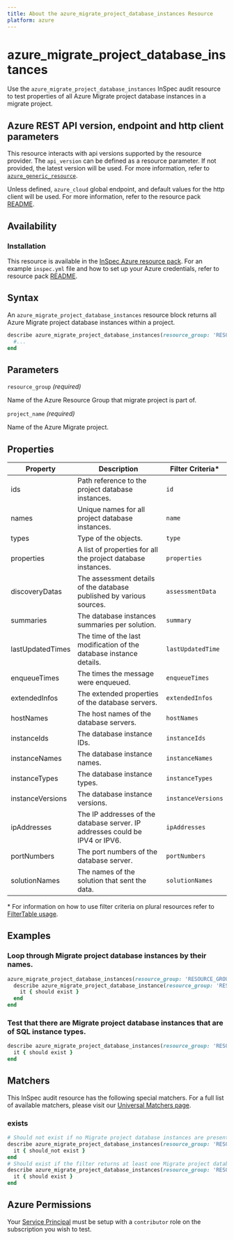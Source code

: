 ```yaml
---
title: About the azure_migrate_project_database_instances Resource
platform: azure
---
```


# azure_migrate_project_database_instances

Use the `azure_migrate_project_database_instances` InSpec audit resource to test properties of all Azure Migrate project database instances in a migrate project.

## Azure REST API version, endpoint and http client parameters

This resource interacts with api versions supported by the resource provider.
The `api_version` can be defined as a resource parameter.
If not provided, the latest version will be used.
For more information, refer to [`azure_generic_resource`](azure_generic_resource.md).

Unless defined, `azure_cloud` global endpoint, and default values for the http client will be used.
For more information, refer to the resource pack [README](../../README.md).

## Availability

### Installation

This resource is available in the [InSpec Azure resource pack](https://github.com/inspec/inspec-azure).
For an example `inspec.yml` file and how to set up your Azure credentials, refer to resource pack [README](../../README.md#Service-Principal).

## Syntax

An `azure_migrate_project_database_instances` resource block returns all Azure Migrate project database instances within a project.

```ruby
describe azure_migrate_project_database_instances(resource_group: 'RESOURCE_GROUP', project_name: 'PROJECT_NAME') do
  #...
end
```

## Parameters

`resource_group` _(required)_

Name of the Azure Resource Group that migrate project is part of.

`project_name` _(required)_

Name of the Azure Migrate project.

## Properties

|Property                        | Description                                                            | Filter Criteria<superscript>*</superscript> |
|--------------------------------|------------------------------------------------------------------------|------------------|
| ids                            | Path reference to the project database instances.                      | `id`             |
| names                          | Unique names for all project database instances.                       | `name`           |
| types                          | Type of the objects.                                                   | `type`           |
| properties                     | A list of properties for all the project database instances.           | `properties`     |
| discoveryDatas                 | The assessment details of the database published by various sources.   | `assessmentData` |
| summaries                      | The database instances summaries per solution.                         | `summary`        |
| lastUpdatedTimes               | The time of the last modification of the database instance details.    | `lastUpdatedTime`|
| enqueueTimes                   | The times the message were enqueued.                                   | `enqueueTimes`   |
| extendedInfos                  | The extended properties of the database servers.                       | `extendedInfos`  |
| hostNames                      | The host names of the database servers.                                | `hostNames`      |
| instanceIds                    | The database instance IDs.                                             | `instanceIds`    |
| instanceNames                  | The database instance names.                                           | `instanceNames`  |
| instanceTypes                  | The database instance types.                                           | `instanceTypes`  |
| instanceVersions               | The database instance versions.                                        | `instanceVersions`|
| ipAddresses                    | The IP addresses of the database server. IP addresses could be IPV4 or IPV6.| `ipAddresses` |
| portNumbers                    | The port numbers of the database server.                               | `portNumbers`    |
| solutionNames                  | The names of the solution that sent the data.                          | `solutionNames`  |

<superscript>*</superscript> For information on how to use filter criteria on plural resources refer to [FilterTable usage](https://github.com/inspec/inspec/blob/master/dev-docs/filtertable-usage.md).

## Examples

### Loop through Migrate project database instances by their names.

```ruby
azure_migrate_project_database_instances(resource_group: 'RESOURCE_GROUP', project_name: 'PROJECT_NAME').names.each do |name|
  describe azure_migrate_project_database_instance(resource_group: 'RESOURCE_GROUP', project_name: 'PROJECT_NAME', name: name) do
    it { should exist }
  end
end
```

### Test that there are Migrate project database instances that are of SQL instance types.

```ruby
describe azure_migrate_project_database_instances(resource_group: 'RESOURCE_GROUP', project_name: 'PROJECT_NAME').where{ instanceTypes.include?('SQL') } do
  it { should exist }
end
```

## Matchers

This InSpec audit resource has the following special matchers. For a full list of available matchers, please visit our [Universal Matchers page](https://www.inspec.io/docs/reference/matchers/).

### exists

```ruby
# Should not exist if no Migrate project database instances are present in the project and in the resource group
describe azure_migrate_project_database_instances(resource_group: 'RESOURCE_GROUP', project_name: 'PROJECT_NAME') do
  it { should_not exist }
end
# Should exist if the filter returns at least one Migrate project database instances in the project and in the resource group
describe azure_migrate_project_database_instances(resource_group: 'RESOURCE_GROUP', project_name: 'PROJECT_NAME') do
  it { should exist }
end
```
## Azure Permissions

Your [Service Principal](https://docs.microsoft.com/en-us/azure/azure-resource-manager/resource-group-create-service-principal-portal) must be setup with a `contributor` role on the subscription you wish to test.